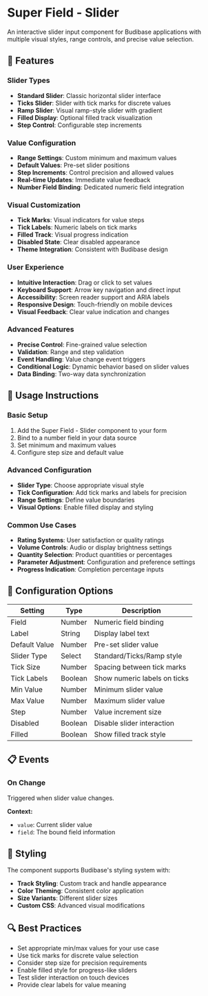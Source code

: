 # Super Field - Slider

An interactive slider input component for Budibase applications with multiple visual styles, range controls, and precise value selection.

## 🚀 Features

### Slider Types

- **Standard Slider**: Classic horizontal slider interface
- **Ticks Slider**: Slider with tick marks for discrete values
- **Ramp Slider**: Visual ramp-style slider with gradient
- **Filled Display**: Optional filled track visualization
- **Step Control**: Configurable step increments

### Value Configuration

- **Range Settings**: Custom minimum and maximum values
- **Default Values**: Pre-set slider positions
- **Step Increments**: Control precision and allowed values
- **Real-time Updates**: Immediate value feedback
- **Number Field Binding**: Dedicated numeric field integration

### Visual Customization

- **Tick Marks**: Visual indicators for value steps
- **Tick Labels**: Numeric labels on tick marks
- **Filled Track**: Visual progress indication
- **Disabled State**: Clear disabled appearance
- **Theme Integration**: Consistent with Budibase design

### User Experience

- **Intuitive Interaction**: Drag or click to set values
- **Keyboard Support**: Arrow key navigation and direct input
- **Accessibility**: Screen reader support and ARIA labels
- **Responsive Design**: Touch-friendly on mobile devices
- **Visual Feedback**: Clear value indication and changes

### Advanced Features

- **Precise Control**: Fine-grained value selection
- **Validation**: Range and step validation
- **Event Handling**: Value change event triggers
- **Conditional Logic**: Dynamic behavior based on slider values
- **Data Binding**: Two-way data synchronization

## 📝 Usage Instructions

### Basic Setup

1. Add the Super Field - Slider component to your form
2. Bind to a number field in your data source
3. Set minimum and maximum values
4. Configure step size and default value

### Advanced Configuration

- **Slider Type**: Choose appropriate visual style
- **Tick Configuration**: Add tick marks and labels for precision
- **Range Settings**: Define value boundaries
- **Visual Options**: Enable filled display and styling

### Common Use Cases

- **Rating Systems**: User satisfaction or quality ratings
- **Volume Controls**: Audio or display brightness settings
- **Quantity Selection**: Product quantities or percentages
- **Parameter Adjustment**: Configuration and preference settings
- **Progress Indication**: Completion percentage inputs

## 🔧 Configuration Options

| Setting       | Type    | Description                  |
| ------------- | ------- | ---------------------------- |
| Field         | Number  | Numeric field binding        |
| Label         | String  | Display label text           |
| Default Value | Number  | Pre-set slider value         |
| Slider Type   | Select  | Standard/Ticks/Ramp style    |
| Tick Size     | Number  | Spacing between tick marks   |
| Tick Labels   | Boolean | Show numeric labels on ticks |
| Min Value     | Number  | Minimum slider value         |
| Max Value     | Number  | Maximum slider value         |
| Step          | Number  | Value increment size         |
| Disabled      | Boolean | Disable slider interaction   |
| Filled        | Boolean | Show filled track style      |

## 📋 Events

### On Change

Triggered when slider value changes.

**Context:**

- `value`: Current slider value
- `field`: The bound field information

## 🎨 Styling

The component supports Budibase's styling system with:

- **Track Styling**: Custom track and handle appearance
- **Color Theming**: Consistent color application
- **Size Variants**: Different slider sizes
- **Custom CSS**: Advanced visual modifications

## 🔍 Best Practices

- Set appropriate min/max values for your use case
- Use tick marks for discrete value selection
- Consider step size for precision requirements
- Enable filled style for progress-like sliders
- Test slider interaction on touch devices
- Provide clear labels for value meaning
